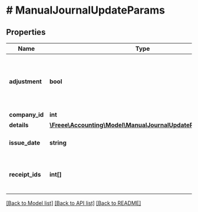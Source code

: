 # # ManualJournalUpdateParams

## Properties

Name | Type | Description | Notes
------------ | ------------- | ------------- | -------------
**adjustment** | **bool** | 決算整理仕訳フラグ（falseまたは未指定の場合: 日常仕訳） | [optional]
**company_id** | **int** | 事業所ID |
**details** | [**\Freee\Accounting\Model\ManualJournalUpdateParamsDetails[]**](ManualJournalUpdateParamsDetails.md) |  |
**issue_date** | **string** | 発生日 (yyyy-mm-dd) |
**receipt_ids** | **int[]** | ファイルボックス（証憑ファイル）ID（配列） | [optional]

[[Back to Model list]](../../README.md#models) [[Back to API list]](../../README.md#endpoints) [[Back to README]](../../README.md)
